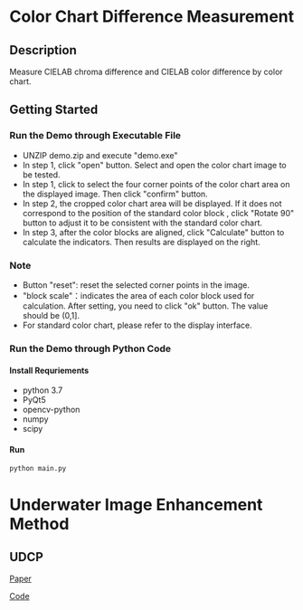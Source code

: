 # Color Chart Difference Measurement

## Description
   Measure CIELAB chroma difference and CIELAB color difference by color chart.  
  
## Getting Started

### Run the Demo through Executable File
- UNZIP demo.zip and execute "demo.exe"
- In step 1, click "open" button. Select and open the color chart image to be tested.  
- In step 1, click to select the four corner points of the color chart area on the displayed image. Then click "confirm" button.
- In step 2, the cropped color chart area will be displayed. If it does not correspond to the position of the standard color block , click "Rotate 90" button to adjust it to be consistent with the standard color chart.
- In step 3, after the color blocks are aligned, click "Calculate" button to calculate the indicators. Then results are displayed on the right.

### Note
- Button "reset": reset the selected corner points in the image.
- "block scale"：indicates the area of each color block used for calculation. After setting, you need to click "ok" button. The value should be (0,1].
- For standard color chart, please refer to the display interface.

### Run the Demo through Python Code

#### Install Requriements
- python 3.7
- PyQt5
- opencv-python
- numpy
- scipy

#### Run

	python main.py


# Underwater Image Enhancement Method

## UDCP
[Paper](https://ieeexplore.ieee.org/abstract/document/7426236)

[Code](https://github.com/bilityniu/underwater_dark_chennel)
